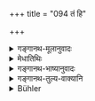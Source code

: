 +++
title = "094 तं हि"

+++

<details><summary>गङ्गानथ-मूलानुवादः</summary>

Him the Sself-existent one, after performing austerities, created, in the beginning, out of his own mouth, for the conveying of offerings (to the gods) and of oblations (to the Pitṛs), and for the preservation of this entire creation. (94).
</details>

<details><summary>मेधातिथिः</summary>

पूर्वस्यैव हेतुत्रयस्य विशेषार्थम् इदम् । अन्यस्यापि पुरुषस्योत्तमाङ्गं प्रधानम् । **तं** पुनर् ब्राह्मणं **स्वयंभूः स्वाद् आस्यान्** मुखाद् **असृजत्** । **तपश्** च कृत्वैषोत्तमाङ्गाद् उत्पत्तिः । ज्यैष्ठ्यम् आह- **आदितः** । यद् देवान् उद्दिश्य क्रियते तद् **धव्यम्**, पितॄन् उद्दिश्य तत् **कव्यम्** । तयोर् **अभिवहनाय** देवान् पितॄंश् च प्रति प्रापणाय । **अभिवाह्याये**ति भावे कृत्यः कथंचिद् द्रष्टव्यः, सकर्मत्वाद् वहतेः । तेन च कर्मणा **सर्वस्य** त्रैलोक्यस्य **गुप्तिः** परिपालनं भवति । इतःप्रदानं देवा उपजीवन्ति । ते च शीतोष्णवर्षैर् ओषधीः पचन्ति पाचयन्ति । अतः परस्परोपकाराद् गुप्तिः ॥ १.९४ ॥
</details>

<details><summary>गङ्गानथ-भाष्यानुवादः</summary>

This verse serves the purpose of pointing out the details of the three reasons set forth in the preceding verse.

In the case of the ordinary man also, the head is the most important part of his body. ‘*Him*’—the Brāhmaṇa;—‘*Self-existent one created*
*out of* *his* *own* *mouth*’; and this creation out of his mouth came
about after he had performed austerities.

The fact of the Brāhmaṇa being the ‘*eldest*’ is vindicated by the term ‘*in the beginning*.’

That which is done for the benefit of the Gods is called ‘*offering*’; and that which is done for the benefit of the *Pitṛs* is called ‘*oblation*’;—‘*for the conveying of*’ these two,—*i.e*., for presenting them to the Gods and the *Pitṛs*. In the term ‘*abhivāhyāya*,’ the verbal affix (*ṇyat*) has the nominal force, which may be explained somehow or other; the root ‘*vaḥ*’ being transitive.

By the said act (of conveying the oblations and offerings) is accomplished ‘*the preservation*,’—nourishment—of this whole Trio of Worlds: the gods live upon offerings made from this world (by men),—the Gods again nourish plants and herbs and make them ripe by means of cold, heat and rains; this mutual benefit leads to ‘*preservation*.’ (94).
</details>

<details><summary>गङ्गानथ-तुल्य-वाक्यानि</summary>

**(Verse 94-99)  
**

*Yājñavalkya*, 1.198-109.—‘Having performed austerities, Brahmā created
the Brāhmaṇas, for the guarding of the Vedas, for the satisfaction of
Pitṛs and Gods and for the protection of Dharma. Those Brāhmaṇas who are
devoted to learning and study, are the source of everything, superior to
these are those who are devoted to religious acts; and superior even to
these are those who are the best knowers of the science of the self.’
</details>

<details><summary>Bühler</summary>

094	For the Self-existent (Svayambhu), having performed austerities, produced him first from his own mouth, in order that the offerings might be conveyed to the gods and manes and that this universe might be preserved.
</details>

